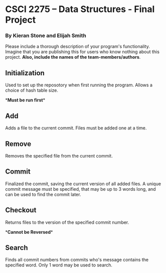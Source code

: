 # CSCI 2275 – Data Structures - Final Project
### By Kieran Stone and Elijah Smith
Please include a thorough description of your program's functionality. Imagine that you are publishing this for users who know nothing about this project. **Also, include the names of the team-members/authors**. 

## Initialization

  Used to set up the reposotory when first running the program. Allows a choice of hash table size. 
  
  \***Must be run first**\*
  
## Add

  Adds a file to the current commit. Files must be added one at a time.
  
## Remove

 Removes the specified file from the current commit. 
  
## Commit

  Finalized the commit, saving the current version of all added files. A unique commit message must be specified, that may be up to 3 words long, and can be used to find the commit later.
  
## Checkout

  Returns files to the version of the specified commit number. 
  
  \***Cannot be Reversed**\*
  
## Search

   Finds all commit numbers from commits who's message contains the specified word. Only 1 word may be used to search.
  
